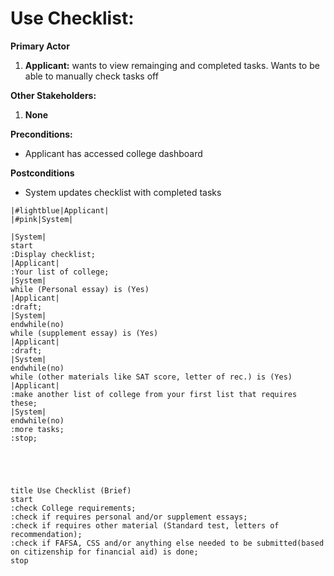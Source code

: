 # Use Checklist:
**Primary Actor**
1. **Applicant:** wants to view remainging and completed tasks. Wants to be able to manually check tasks off 

**Other Stakeholders:**
1. **None**

**Preconditions:**
* Applicant has accessed college dashboard

**Postconditions**
* System updates checklist with completed tasks

```plantuml
|#lightblue|Applicant|
|#pink|System|

|System|
start
:Display checklist;
|Applicant|
:Your list of college;
|System|
while (Personal essay) is (Yes)
|Applicant|
:draft;
|System|
endwhile(no)
while (supplement essay) is (Yes)
|Applicant|
:draft;
|System|
endwhile(no)
while (other materials like SAT score, letter of rec.) is (Yes)
|Applicant|
:make another list of college from your first list that requires these;
|System|
endwhile(no)
:more tasks;
:stop;





```

```plantuml
title Use Checklist (Brief)
start
:check College requirements;
:check if requires personal and/or supplement essays;
:check if requires other material (Standard test, letters of recommendation);
:check if FAFSA, CSS and/or anything else needed to be submitted(based on citizenship for financial aid) is done;
stop
```

